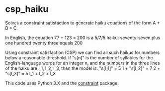 # csp_haiku
Solves a constraint satisfaction to generate haiku equations of the form A + B = C.

In English, the equation 77 + 123 = 200 is a 5/7/5 haiku:
  seventy-seven
  plus one hundred twenty three
  equals 200
  
Using constraint satisfaction (CSP) we can find all such haikus for numbers below a reasonable threshold. If "s[n]" is the number of syllables for the English-language words for an integer n, and the numbers in the three lines of the haiku are l_1, l_2, l_3, then the model is:
  "s[l_1]" = 5
  1 + "s[l_2]" = 7
  2 + "s[l_3]" = 5
  l_1 + l_2 + l_3

This code uses Python 3.X and the [constraint](https://labix.org/python-constraint) package.
